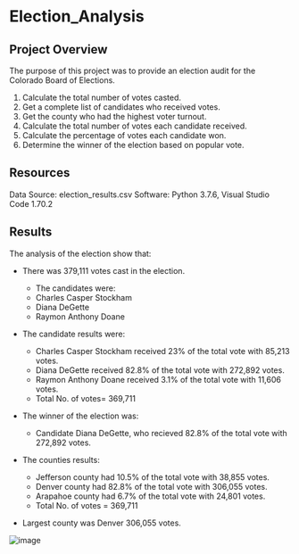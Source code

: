 # Election_Analysis

## Project Overview 
The purpose of this project was to provide an election audit for the Colorado Board of Elections. 

1. Calculate the total number of votes casted.
2. Get a complete list of candidates who received votes.
3. Get the county who had the highest voter turnout. 
4. Calculate the total number of votes each candidate received. 
5. Calculate the percentage of votes each candidate won. 
6. Determine the winner of the election based on popular vote. 

## Resources
Data Source: election_results.csv 
Software: Python 3.7.6, Visual Studio Code 1.70.2 

## Results 
The analysis of the election show that: 
  * There was 379,111 votes cast in the election.
    * The candidates were:
     * Charles Casper Stockham
     * Diana DeGette 
     * Raymon Anthony Doane
       
  * The candidate results were:
      * Charles Casper Stockham received 23% of the total vote with 85,213 votes.
      * Diana DeGette received 82.8% of the total vote with 272,892 votes.
      * Raymon Anthony Doane received 3.1% of the total vote with 11,606 votes. 
      * Total No. of votes= 369,711
      
  * The winner of the election was:
      * Candidate Diana DeGette, who recieved 82.8% of the total vote with 272,892 votes.
      
  * The counties results:
      * Jefferson county had 10.5% of the total vote with 38,855 votes. 
      * Denver county had 82.8% of the total vote with 306,055 votes. 
      * Arapahoe county had 6.7% of the total vote with 24,801 votes. 
      * Total No. of votes = 369,711

  * Largest county was Denver 306,055 votes. 
 
 ![image](https://user-images.githubusercontent.com/111100908/187805227-77493562-deb7-4939-b175-0310030842fb.png)


